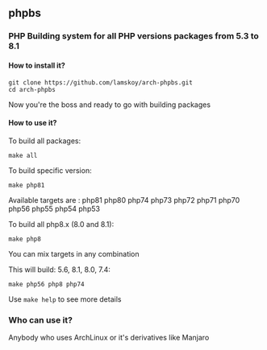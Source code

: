 ## phpbs
### PHP Building system for all PHP versions packages from 5.3 to 8.1

#### How to install it? 
```
git clone https://github.com/lamskoy/arch-phpbs.git
cd arch-phpbs
```

Now you're the boss and ready to go with building packages


#### How to use it?

To build all packages:
```
make all
```

To build specific version:
```
make php81
```

Available targets are : php81 php80 php74 php73 php72 php71 php70 php56 php55 php54 php53

To build all php8.x (8.0 and 8.1):
```
make php8
```

You can mix targets in any combination

This will build: 5.6, 8.1, 8.0, 7.4:
```
make php56 php8 php74
```

Use ``make help`` to see more details

### Who can use it?

Anybody who uses ArchLinux or it's derivatives like Manjaro
